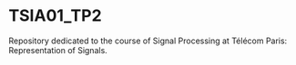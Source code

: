 # TSIA01_TP2
Repository dedicated to the course of Signal Processing at Télécom Paris: Representation of Signals.
